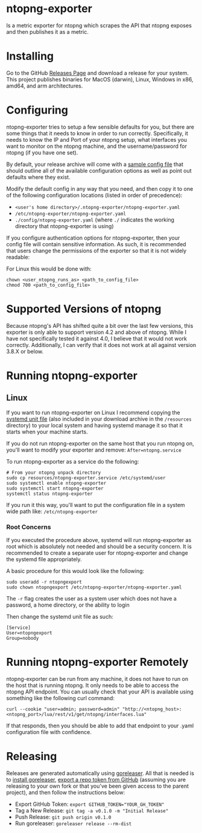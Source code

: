 # ntopng-exporter
Is a metric exporter for ntopng which scrapes the API that ntopng exposes and then publishes it as a metric.

# Installing
Go to the GitHub [Releases Page](https://github.com/aauren/ntopng-exporter/releases) and download a release for your system. This project publishes binaries for MacOS (darwin), Linux, Windows in x86, amd64, and arm architectures.

# Configuring
ntopng-exporter tries to setup a few sensible defaults for you, but there are some things that it needs to know in order to run correctly. Specifically, it needs to know the IP and Port of your ntopng setup, what interfaces you want to monitor on the ntopng machine, and the username/password for ntopng (if you have one set).

By default, your release archive will come with a [sample config file](https://github.com/aauren/ntopng-exporter/blob/main/config/ntopng-exporter.yaml) that should outline all of the available configuration options as well as point out defaults where they exist.

Modify the default config in any way that you need, and then copy it to one of the following configuration locations (listed in order of precedence):
* `<user's home directory>/.ntopng-exporter/ntopng-exporter.yaml`
* `/etc/ntopng-exporter/ntopng-exporter.yaml`
* `./config/ntopng-exporter.yaml` (where `./` indicates the working directory that ntopng-exporter is using)

If you configure authentication options for ntopng-exporter, then your config file will contain sensitive information. As such, it is recommended that users change the permissions of the exporter so that it is not widely readable:

For Linux this would be done with:
```
chown <user_ntopng_runs_as> <path_to_config_file>
chmod 700 <path_to_config_file>
```

# Supported Versions of ntopng
Because ntopng's API has shifted quite a bit over the last few versions, this exporter is only able to support version 4.2 and above of ntopng. While I have not specifically tested it against 4.0, I believe that it would not work correctly. Additionally, I can verify that it does not work at all against version 3.8.X or below.

# Running ntopng-exporter
## Linux
If you want to run ntopng-exporter on Linux I recommend copying the [systemd unit file](https://github.com/aauren/ntopng-exporter/blob/main/resources/ntopng-exporter.service) (also included in your download archive in the `/resources` directory) to your local system and having systemd manage it so that it starts when your machine starts.

If you do not run ntopng-exporter on the same host that you run ntopng on, you'll want to modify your exporter and remove: `After=ntopng.service`

To run ntopng-exporter as a service do the following:
```
# From your ntopng unpack directory
sudo cp resources/ntopng-exporter.service /etc/systemd/user
sudo systemctl enable ntopng-exporter
sudo systemctl start ntopng-exporter
systemctl status ntopng-exporter
```

If you run it this way, you'll want to put the configuration file in a system wide path like: `/etc/ntopng-exporter`

### Root Concerns
If you executed the procedure above, systemd will run ntopng-exporter as root which is absolutely not needed and should be a security concern. It is recommended to create a separate user for ntopng-exporter and change the systemd file appropriately.

A basic procedure for this would look like the following:
```
sudo useradd -r ntopngexport
sudo chown ntopngexport /etc/ntopng-exporter/ntopng-exporter.yaml
```

The `-r` flag creates the user as a system user which does not have a password, a home directory, or the ability to login

Then change the systemd unit file as such:
```
[Service]
User=ntopngexport
Group=nobody
```

# Running ntopng-exporter Remotely
ntopng-exporter can be run from any machine, it does not have to run on the host that is running ntopng. It only needs to be able to access the ntopng API endpoint. You can usually check that your API is available using something like the following curl command:
```
curl --cookie "user=admin; password=admin" "http://<ntopng_host>:<ntopng_port>/lua/rest/v1/get/ntopng/interfaces.lua"
```

If that responds, then you should be able to add that endpoint to your .yaml configuration file with confidence.

# Releasing
Releases are generated automatically using [goreleaser](https://goreleaser.com/quick-start/). All that is needed is to [install goreleaser](https://goreleaser.com/install/), [export a repo token from GitHub](https://github.com/settings/tokens/new) (assuming you are releasing to your own fork or that you've been given access to the parent project), and then follow the instructions below:
* Export GitHub Token: `export GITHUB_TOKEN="YOUR_GH_TOKEN"`
* Tag a New Release: `git tag -a v0.1.0 -m "Initial Release"`
* Push Release: `git push origin v0.1.0`
* Run goreleaser: `goreleaser release --rm-dist`
